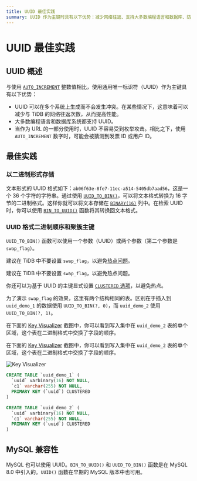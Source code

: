 ```yaml
---
title: UUID 最佳实践
summary: UUID 作为主键时具有以下优势：减少网络往返、支持大多数编程语言和数据库、防止枚举攻击。建议将 UUID 以二进制形式存储在 `BINARY(16)` 列中。同时建议在 TiDB 中不要设置 `swap_flag` 以防止热点。MySQL 也支持 UUID。
---
```


# UUID 最佳实践

## UUID 概述

与使用 [`AUTO_INCREMENT`](/auto-increment.md) 整数值相比，使用通用唯一标识符（UUID）作为主键具有以下优势：

- UUID 可以在多个系统上生成而不会发生冲突。在某些情况下，这意味着可以减少与 TiDB 的网络往返次数，从而提高性能。
- 大多数编程语言和数据库系统都支持 UUID。
- 当作为 URL 的一部分使用时，UUID 不容易受到枚举攻击。相比之下，使用 `AUTO_INCREMENT` 数字时，可能会被猜测到发票 ID 或用户 ID。

## 最佳实践

### 以二进制形式存储

文本形式的 UUID 格式如下：`ab06f63e-8fe7-11ec-a514-5405db7aad56`，这是一个 36 个字符的字符串。通过使用 [`UUID_TO_BIN()`](/functions-and-operators/miscellaneous-functions.md#uuid_to_bin)，可以将文本格式转换为 16 字节的二进制格式。这样你就可以将文本存储在 [`BINARY(16)`](/data-type-string.md#binary-type) 列中。在检索 UUID 时，你可以使用 [`BIN_TO_UUID()`](/functions-and-operators/miscellaneous-functions.md#bin_to_uuid) 函数将其转换回文本格式。

### UUID 格式二进制顺序和聚簇主键

`UUID_TO_BIN()` 函数可以使用一个参数（UUID）或两个参数（第二个参数是 `swap_flag`）。

<CustomContent platform="tidb">

建议在 TiDB 中不要设置 `swap_flag`，以避免[热点问题](/best-practices/high-concurrency-best-practices.md)。

</CustomContent>

<CustomContent platform="tidb-cloud">

建议在 TiDB 中不要设置 `swap_flag`，以避免热点问题。

</CustomContent>

你还可以为基于 UUID 的主键显式设置 [`CLUSTERED` 选项](/clustered-indexes.md)，以避免热点。

为了演示 `swap_flag` 的效果，这里有两个结构相同的表。区别在于插入到 `uuid_demo_1` 的数据使用 `UUID_TO_BIN(?, 0)`，而 `uuid_demo_2` 使用 `UUID_TO_BIN(?, 1)`。

<CustomContent platform="tidb">

在下面的 [Key Visualizer](/dashboard/dashboard-key-visualizer.md) 截图中，你可以看到写入集中在 `uuid_demo_2` 表的单个区域，这个表在二进制格式中交换了字段的顺序。

</CustomContent>

<CustomContent platform="tidb-cloud">

在下面的 [Key Visualizer](/tidb-cloud/tune-performance.md#key-visualizer) 截图中，你可以看到写入集中在 `uuid_demo_2` 表的单个区域，这个表在二进制格式中交换了字段的顺序。

</CustomContent>

![Key Visualizer](https://docs-download.pingcap.com/media/images/docs/best-practices/uuid_keyviz.png)

```sql
CREATE TABLE `uuid_demo_1` (
  `uuid` varbinary(16) NOT NULL,
  `c1` varchar(255) NOT NULL,
  PRIMARY KEY (`uuid`) CLUSTERED
)
```

```sql
CREATE TABLE `uuid_demo_2` (
  `uuid` varbinary(16) NOT NULL,
  `c1` varchar(255) NOT NULL,
  PRIMARY KEY (`uuid`) CLUSTERED
)
```

## MySQL 兼容性

MySQL 也可以使用 UUID。`BIN_TO_UUID()` 和 `UUID_TO_BIN()` 函数是在 MySQL 8.0 中引入的。`UUID()` 函数在早期的 MySQL 版本中也可用。
